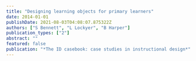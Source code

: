 ```yaml
---
title: "Designing learning objects for primary learners"
date: 2014-01-01
publishDate: 2021-08-03T04:08:07.875322Z
authors: ["S Bennett", "L Lockyer", "B Harper"]
publication_types: ["2"]
abstract: ""
featured: false
publication: "*The ID casebook: case studies in instructional design*"
---
```


